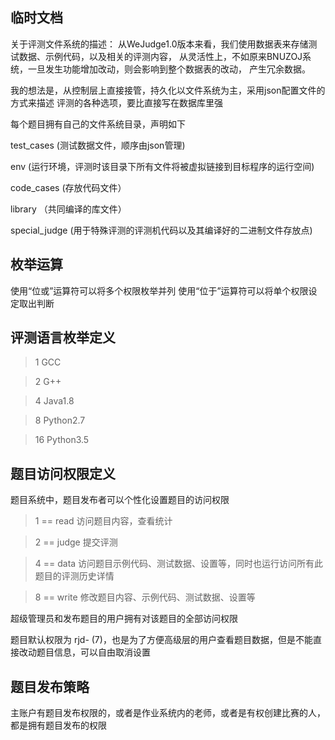 临时文档
---

关于评测文件系统的描述：
从WeJudge1.0版本来看，我们使用数据表来存储测试数据、示例代码，以及相关的评测内容，
从灵活性上，不如原来BNUZOJ系统，一旦发生功能增加改动，则会影响到整个数据表的改动，
产生冗余数据。

我的想法是，从控制层上直接接管，持久化以文件系统为主，采用json配置文件的方式来描述
评测的各种选项，要比直接写在数据库里强

每个题目拥有自己的文件系统目录，声明如下

test_cases   (测试数据文件，顺序由json管理)

env         (运行环境，评测时该目录下所有文件将被虚拟链接到目标程序的运行空间)

code_cases   (存放代码文件）

library     （共同编译的库文件）

special_judge (用于特殊评测的评测机代码以及其编译好的二进制文件存放点)


枚举运算
---
使用“位或”运算符可以将多个权限枚举并列
使用“位于”运算符可以将单个权限设定取出判断

评测语言枚举定义
---
> 1 GCC

> 2 G++

> 4 Java1.8

> 8 Python2.7

> 16 Python3.5

题目访问权限定义
---

题目系统中，题目发布者可以个性化设置题目的访问权限

> 1 == read    访问题目内容，查看统计

> 2 == judge   提交评测

> 4 == data    访问题目示例代码、测试数据、设置等，同时也运行访问所有此题目的评测历史详情

> 8 == write   修改题目内容、示例代码、测试数据、设置等

超级管理员和发布题目的用户拥有对该题目的全部访问权限

题目默认权限为 rjd- (7)，也是为了方便高级层的用户查看题目数据，但是不能直接改动题目信息，可以自由取消设置

题目发布策略
---
主账户有题目发布权限的，或者是作业系统内的老师，或者是有权创建比赛的人，都是拥有题目发布的权限


